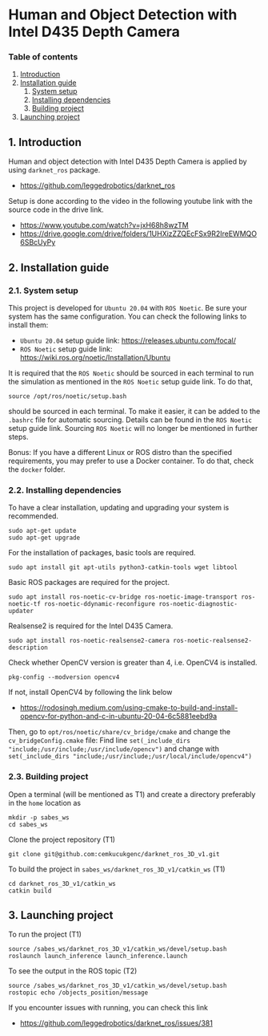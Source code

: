 # Human and Object Detection with Intel D435 Depth Camera

### Table of contents
1. [Introduction](#introduction)
2. [Installation guide](#installation_guide)
    1. [System setup](#system_setup)
    2. [Installing dependencies](#installing_dependencies)
    3. [Building project](#building_project)
3. [Launching project](#launching_project)

## 1. Introduction <a name="introduction"></a>

Human and object detection with Intel D435 Depth Camera is applied by using `darknet_ros` package. 
- https://github.com/leggedrobotics/darknet_ros

Setup is done according to the video in the following youtube link with the source code in the drive link.
- https://www.youtube.com/watch?v=jxH68h8wzTM
- https://drive.google.com/drive/folders/1UHXizZZQEcFSx9R2IreEWMQO6SBcUyPy

## 2. Installation guide <a name="installation_guide"></a>

### 2.1. System setup <a name="system_setup"></a>
This project is developed for `Ubuntu 20.04` with `ROS Noetic`. Be sure your system has the same configuration. You can check the following links to install them:

 - `Ubuntu 20.04` setup guide link: https://releases.ubuntu.com/focal/ 
 - `ROS Noetic` setup guide link: https://wiki.ros.org/noetic/Installation/Ubuntu 

 It is required that the `ROS Noetic` should be sourced in each terminal to run the simulation as mentioned in the `ROS Noetic` setup guide link. To do that,
 ```
source /opt/ros/noetic/setup.bash
 ```
should be sourced in each terminal. To make it easier, it can be added to the `.bashrc` file for automatic sourcing. Details can be found in the `ROS Noetic` setup guide link. Sourcing `ROS Noetic` will no longer be mentioned in further steps.

Bonus: If you have a different Linux or ROS distro than the specified requirements, you may prefer to use a Docker container. To do that, check the `docker` folder.

### 2.2. Installing dependencies <a name="installing_dependencies"></a>

To have a clear installation, updating and upgrading your system is recommended.
```
sudo apt-get update
sudo apt-get upgrade
```

For the installation of packages, basic tools are required. 
```
sudo apt install git apt-utils python3-catkin-tools wget libtool
```

Basic ROS packages are required for the project.
```
sudo apt install ros-noetic-cv-bridge ros-noetic-image-transport ros-noetic-tf ros-noetic-ddynamic-reconfigure ros-noetic-diagnostic-updater
```

Realsense2 is required for the Intel D435 Camera.
```
sudo apt install ros-noetic-realsense2-camera ros-noetic-realsense2-description
```

Check whether OpenCV version is greater than 4, i.e. OpenCV4 is installed.
```
pkg-config --modversion opencv4
```

If not, install OpenCV4 by following the link below
- https://rodosingh.medium.com/using-cmake-to-build-and-install-opencv-for-python-and-c-in-ubuntu-20-04-6c5881eebd9a

Then, go to `opt/ros/noetic/share/cv_bridge/cmake` and change the `cv_bridgeConfig.cmake` file:
Find line `set(_include_dirs "include;/usr/include;/usr/include/opencv")` and change with `set(_include_dirs "include;/usr/include;/usr/local/include/opencv4")`

### 2.3. Building project <a name="building_project"></a>

Open a terminal (will be mentioned as T1) and create a directory preferably in the `home` location as
```
mkdir -p sabes_ws
cd sabes_ws
```
Clone the project repository (T1)
```
git clone git@github.com:cemkucukgenc/darknet_ros_3D_v1.git
```
To build the project in `sabes_ws/darknet_ros_3D_v1/catkin_ws` (T1)
```
cd darknet_ros_3D_v1/catkin_ws
catkin build
```

## 3. Launching project <a name="launching_project"></a>

To run the project (T1)
```
source /sabes_ws/darknet_ros_3D_v1/catkin_ws/devel/setup.bash
roslaunch launch_inference launch_inference.launch
```
To see the output in the ROS topic (T2)
```
source /sabes_ws/darknet_ros_3D_v1/catkin_ws/devel/setup.bash
rostopic echo /objects_position/message
```

If you encounter issues with running, you can check this link
- https://github.com/leggedrobotics/darknet_ros/issues/381
